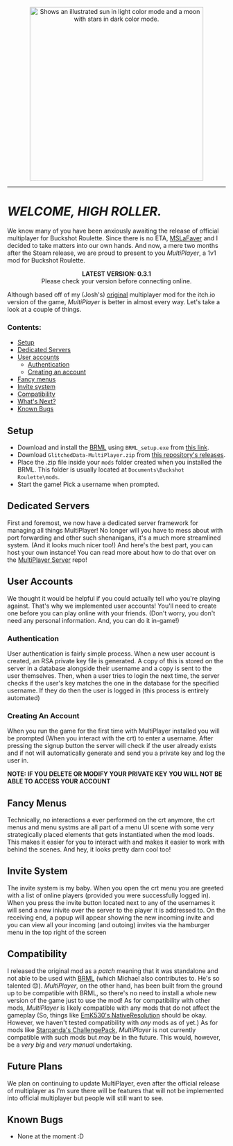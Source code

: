 <p align="center">
  <picture>
    <source media="(prefers-color-scheme: dark)" srcset="https://github.com/j-trueman/MultiPlayer/assets/82833724/efa40489-11e3-41ca-bc73-731a4bb3007e" width='400px'>
    <img alt="Shows an illustrated sun in light color mode and a moon with stars in dark color mode." src="https://github.com/j-trueman/MultiplayerClient/assets/82833724/4d29ab28-9e70-49d6-8963-bcfc532ace9c" width='400px'>
  </picture>
</p>

---

# _WELCOME, HIGH ROLLER._

We know many of you have been anxiously awaiting the release of official multiplayer for Buckshot Roulette. Since there is no ETA, [MSLaFaver](https://github.com/MSLaFaver/) and I decided to take matters into our own hands. And now, a mere two months after the Steam release, we are proud to present to you _MultiPlayer_, a 1v1 mod for Buckshot Roulette.

<p align="center"><strong>LATEST VERSION: 0.3.1</strong><br>Please check your version before connecting online.</p>

Although based off of my (Josh's) [original](https://github.com/j-trueman/BuckshotRouletteMultiplayer) multiplayer mod for the itch.io version of the game, _MultiPlayer_ is better in almost every way. Let's take a look at a couple of things.

### Contents:
- [Setup](#setup)
- [Dedicated Servers](#dedicated-servers)
- [User accounts](#user-accounts)
  - [Authentication](#authentication)
  - [Creating an account](#creating-an-account)
- [Fancy menus](#fancy-menus)
- [Invite system](#invite-system)
- [Compatibility](#compatibility)
- [What's Next?](#future-plans)
- [Known Bugs](#known-bugs)

## Setup

* Download and install the [BRML](https://github.com/AGO061/BuckshotRouletteModLoader) using `BRML_setup.exe` from [this link](https://github.com/AGO061/BuckshotRouletteModLoader/releases/latest).
* Download `GlitchedData-MultiPlayer.zip` from [this repository's releases](https://github.com/j-trueman/MultiplayerClient/releases/latest).
* Place the .zip file inside your `mods` folder created when you installed the BRML. This folder is usually located at `Documents\Buckshot Roulette\mods`.
* Start the game! Pick a username when prompted.

## Dedicated Servers

First and foremost, we now have a dedicated server framework for managing all things MultiPlayer! No longer will you have to mess about with port forwarding and other such shenanigans, it's a much more streamlined system. (And it looks much nicer too!) And here's the best part, you can host your own instance! You can read more about how to do that over on the [MultiPlayer Server](https://www.github.com/j-trueman/MultiplayerServer) repo!

## User Accounts

We thought it would be helpful if you could actually tell who you're playing against. That's why we implemented user accounts! You'll need to create one before you can play online with your friends. (Don't worry, you don't need any personal information. And, you can do it in-game!)

### Authentication

User authentication is fairly simple process. When a new user account is created, an RSA private key file is generated. A copy of this is stored on the server in a database alongside their username and a copy is sent to the user themselves. Then, when a user tries to login the next time, the server checks if the user's key matches the one in the database for the specified username. If they do then the user is logged in (this process is entirely automated)

### Creating An Account

When you run the game for the first time with MultiPlayer installed you will be prompted (When you interact with the crt) to enter a username. After pressing the signup button the server will check if the user already exists and if not will automatically generate and send you a private key and log the user in. 

**NOTE: IF YOU DELETE OR MODIFY YOUR PRIVATE KEY YOU WILL NOT BE ABLE TO ACCESS YOUR ACCOUNT**

## Fancy Menus

Technically, no interactions a ever performed on the crt anymore, the crt menus and menu systms are all part of a menu UI scene with some very strategically placed elements that gets instantiated when the mod loads. This makes it easier for you to interact with and makes it easier to work with behind the scenes. And hey, it looks pretty darn cool too!

## Invite System

The invite system is my baby. When you open the crt menu you are greeted with a list of online players (provided you were successfully logged in). When you press the invite button located next to any of the usernames it will send a new inivite over the server to the player it is addressed to. On the receiving end, a popup will appear showing the new incoming invite and you can view all your incoming (and outoing) invites via the hamburger menu in the top right of the screen

## Compatibility

I released the original mod as a _patch_ meaning that it was standalone and not able to be used with [BRML](https://github.com/AGO061/BuckshotRouletteModLoader/) (which Michael also contributes to. He's so talented 😊). _MultiPlayer_, on the other hand, has been built from the ground up to be compatible with BRML, so there's no need to install a whole new version of the game just to use the mod! As for compatibility with other mods, _MultiPlayer_ is likely compatible with any mods that do not affect the gameplay (So, things like [EmK530's NativeResolution](https://github.com/EmK530/BRMods/tree/main/BRML/NativeResolution) should be okay. However, we haven't tested compatibility with _any_ mods as of yet.) As for mods like [Starpanda's ChallengePack](https://github.com/StarPandaBeg/ChallengePack), _MultiPlayer_ is not currently compatible with such mods but _may_ be in the future. This would, however, be a _very big_ and _very manual_ undertaking.

## Future Plans

We plan on continuing to update MultiPlayer, even after the official release of multiplayer as I'm sure there will be features that will not be implemented into official multiplayer but people will still want to see.

## Known Bugs
* None at the moment :D
